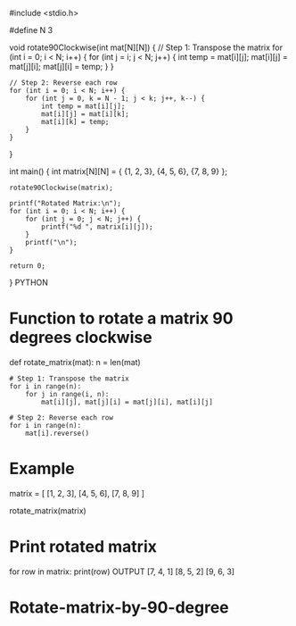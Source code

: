 #include <stdio.h>

#define N 3

void rotate90Clockwise(int mat[N][N]) {
    // Step 1: Transpose the matrix
    for (int i = 0; i < N; i++) {
        for (int j = i; j < N; j++) {
            int temp = mat[i][j];
            mat[i][j] = mat[j][i];
            mat[j][i] = temp;
        }
    }

    // Step 2: Reverse each row
    for (int i = 0; i < N; i++) {
        for (int j = 0, k = N - 1; j < k; j++, k--) {
            int temp = mat[i][j];
            mat[i][j] = mat[i][k];
            mat[i][k] = temp;
        }
    }
}

int main() {
    int matrix[N][N] = {
        {1, 2, 3},
        {4, 5, 6},
        {7, 8, 9}
    };

    rotate90Clockwise(matrix);

    printf("Rotated Matrix:\n");
    for (int i = 0; i < N; i++) {
        for (int j = 0; j < N; j++) {
            printf("%d ", matrix[i][j]);
        }
        printf("\n");
    }

    return 0;
}
PYTHON
# Function to rotate a matrix 90 degrees clockwise
def rotate_matrix(mat):
    n = len(mat)
    
    # Step 1: Transpose the matrix
    for i in range(n):
        for j in range(i, n):
            mat[i][j], mat[j][i] = mat[j][i], mat[i][j]
    
    # Step 2: Reverse each row
    for i in range(n):
        mat[i].reverse()

# Example
matrix = [
    [1, 2, 3],
    [4, 5, 6],
    [7, 8, 9]
]

rotate_matrix(matrix)

# Print rotated matrix
for row in matrix:
    print(row)
OUTPUT
[7, 4, 1]
[8, 5, 2]
[9, 6, 3]
# Rotate-matrix-by-90-degree
